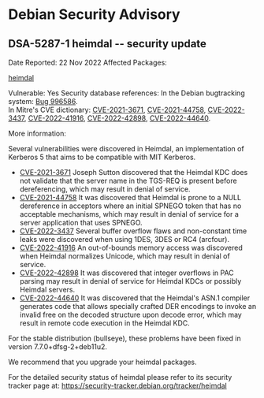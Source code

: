
Debian Security Advisory
========================


DSA-5287-1 heimdal -- security update
-------------------------------------



Date Reported:
22 Nov 2022
Affected Packages:

[heimdal](https://packages.debian.org/src:heimdal)

Vulnerable:
Yes
Security database references:
In the Debian bugtracking system: [Bug 996586](https://bugs.debian.org/cgi-bin/bugreport.cgi?bug=996586).  
In Mitre's CVE dictionary: [CVE-2021-3671](https://security-tracker.debian.org/tracker/CVE-2021-3671), [CVE-2021-44758](https://security-tracker.debian.org/tracker/CVE-2021-44758), [CVE-2022-3437](https://security-tracker.debian.org/tracker/CVE-2022-3437), [CVE-2022-41916](https://security-tracker.debian.org/tracker/CVE-2022-41916), [CVE-2022-42898](https://security-tracker.debian.org/tracker/CVE-2022-42898), [CVE-2022-44640](https://security-tracker.debian.org/tracker/CVE-2022-44640).  

More information:

Several vulnerabilities were discovered in Heimdal, an implementation of
Kerberos 5 that aims to be compatible with MIT Kerberos.


* [CVE-2021-3671](https://security-tracker.debian.org/tracker/CVE-2021-3671)
Joseph Sutton discovered that the Heimdal KDC does not validate that
 the server name in the TGS-REQ is present before dereferencing,
 which may result in denial of service.
* [CVE-2021-44758](https://security-tracker.debian.org/tracker/CVE-2021-44758)
It was discovered that Heimdal is prone to a NULL dereference in
 acceptors where an initial SPNEGO token that has no acceptable
 mechanisms, which may result in denial of service for a server
 application that uses SPNEGO.
* [CVE-2022-3437](https://security-tracker.debian.org/tracker/CVE-2022-3437)
Several buffer overflow flaws and non-constant time leaks were
 discovered when using 1DES, 3DES or RC4 (arcfour).
* [CVE-2022-41916](https://security-tracker.debian.org/tracker/CVE-2022-41916)
An out-of-bounds memory access was discovered when Heimdal
 normalizes Unicode, which may result in denial of service.
* [CVE-2022-42898](https://security-tracker.debian.org/tracker/CVE-2022-42898)
It was discovered that integer overflows in PAC parsing may result
 in denial of service for Heimdal KDCs or possibly Heimdal servers.
* [CVE-2022-44640](https://security-tracker.debian.org/tracker/CVE-2022-44640)
It was discovered that the Heimdal's ASN.1 compiler generates code
 that allows specially crafted DER encodings to invoke an invalid
 free on the decoded structure upon decode error, which may result in
 remote code execution in the Heimdal KDC.


For the stable distribution (bullseye), these problems have been fixed in
version 7.7.0+dfsg-2+deb11u2.


We recommend that you upgrade your heimdal packages.


For the detailed security status of heimdal please refer to its security
tracker page at:
<https://security-tracker.debian.org/tracker/heimdal>





